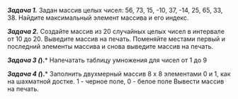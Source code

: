 ***Задача 1.***
Задан массив целых чисел: 56, 73, 15, -10, 37, -14, 25, 65, 33, 38.
Найдите максимальный элемент массива и его индекс.

***Задача 2.***
Создайте массив из 20 случайных целых чисел в интервале от 10 до 20.
Выведите массив на печать.
Поменяйте местами первый и последний элементы массива и снова выведите массив на печать. 

***Задача 3 (*).***
Напечатать таблицу умножения для чисел от 1 до 9

***Задача 4 (*).***
Заполнить двухмерный массив 8 х 8 элементами 0 и 1, как на шахматной достке.
1 - черное поле, 0 - белое поле
Вывести массив на печать.


